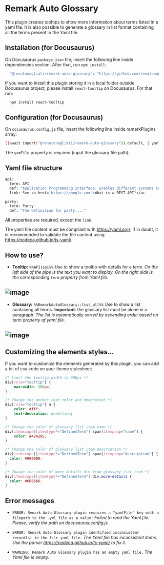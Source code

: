 
# Remark Auto Glossary

This plugin creates tooltips to show more information about terms listed in a yaml file. It is also possible to generate a glossary in list format containing all the terms present in the Yaml file.


## Installation (for Docusaurus)

On Docusaurus ```package.json``` file, insert the following line inside dependencies section. After that, run ```npm install```:


```bash
  "@renatonagliati/remark-auto-glossary": "https://github.com/renatonagliati/remark-auto-glossary.git",
```

If you want to install this plugin storing it in a local folder outside Docusaurus project, please install ```react-tooltip``` on Docusaurus. For that run:

```bash
  npm install react-tooltip
```


## Configuration (for Docusaurus)
On ```docusaurus.config.js``` file, insert the following line inside remarkPlugins array:

```bash
[(await import("@renatonagliati/remark-auto-glossary")).default, { yamlFile: 'glossary.yml' }]
```

The ```yamFile``` property is required (input the glossary file path).

## Yaml file structure
```bash
api:
  term: API
  def: "Application Programming Interface. Enables different systems to interact with each other programmatically. Two types of APIs are REST APIs (web APIs) and native-library APIs."
  link: See <a href='https://google.com'>What is a REST API?</a>

party:
  term: Party
  def: "The definition for party...."
```

All properties are required, except the ```link```.

The yaml file content must be compliant with https://yaml.org/. If in doubt, it is recommended to validate the file content using https://nodeca.github.io/js-yaml/
## How to use?

- **Tooltip:** ```%%API|api%%```
Use to show a tooltip with details for a term.
*On the left side of the pipe is the text you want to display. On the right side is the corresponding ```term``` property from Yaml file.*


![image](https://user-images.githubusercontent.com/7807925/217814078-c5b976ac-dbaa-4bbc-8ad8-686cdc7f26ae.png)
---

- **Glossary:** ```%%RemarkAutoGlossary::list_all%%```
Use to show a list containing all terms. **Important**: the glossary list must be alone in a paragraph.
*The list is automatically sorted by ascending order based on term property of yaml file.*


![image](https://user-images.githubusercontent.com/7807925/217814184-ecbce19b-763d-4f2b-8c81-de4f5906f6ab.png)
---

## Customizing the elements styles...
If you want to customize the elements generated by this plugin, you can add a bit of css code on your theme stylesheet:

```css
/* Limit the tooltip width to 300px */
div[role="tooltip"] {
    max-width: 300px;
}

/* Change the anchor text color and decoration */
div[role="tooltip"] a {
    color: #fff;
    text-decoration: underline;
}

/* Change the color of glossary list item name */
div[itemscope][itemtype*="DefinedTerm"] span[itemprop="name"] {
    color: #424295;
}

/* Change the color of glossary list item description */
div[itemscope][itemtype*="DefinedTerm"] span[itemprop="description"] {
  color: #000000;
}

/* Change the color of more details div from glossary list item */
div[itemscope][itemtype*="DefinedTerm"] div.more-details {
  color: #666666;
}
```

## Error messages
- ```ERROR: Remark Auto Glossary plugin requires a "yamlFile" key with a filepath to the .yml file as a value!``` *Failed to read the Yaml file. Please, verify the path on docusaurus.config.js.*


- ```ERROR: Remark Auto Glossary plugin identified inconsistent record(s) in the file yaml file.``` *The Yaml file has inconsistent items. Use the parser https://nodeca.github.io/js-yaml/ to fix it.*

- ```WARNING: Remark Auto Glossary plugin has an empty yaml file.``` *The Yaml file is empty.*
